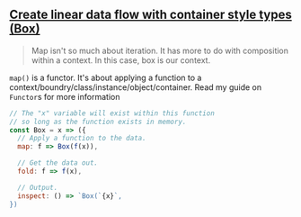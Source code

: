 ## [Create linear data flow with container style types (Box)](https://egghead.io/lessons/javascript-linear-data-flow-with-container-style-types-box)

> Map isn't so much about iteration. It has more to do with composition within a context. In this case, box is our context.

`map()` is a functor. It's about applying a function to a context/boundry/class/instance/object/container. Read my guide on `Functor`s for more information

```js
// The "x" variable will exist within this function
// so long as the function exists in memory.
const Box = x => ({
  // Apply a function to the data.
  map: f => Box(f(x)),

  // Get the data out.
  fold: f => f(x),

  // Output.
  inspect: () => `Box(`{x}`,
})
```
